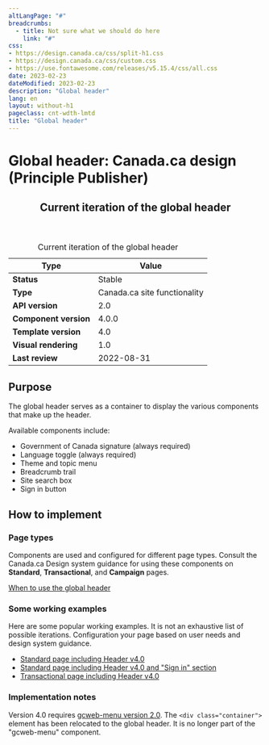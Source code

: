 ```yaml
---
altLangPage: "#"
breadcrumbs:
  - title: Not sure what we should do here
    link: "#"
css:
- https://design.canada.ca/css/split-h1.css
- https://design.canada.ca/css/custom.css
- https://use.fontawesome.com/releases/v5.15.4/css/all.css
date: 2023-02-23
dateModified: 2023-02-23
description: "Global header"
lang: en
layout: without-h1
pageclass: cnt-wdth-lmtd
title: "Global header"
---
```

<h1 property="name" id="wb-cont" dir="ltr"><span class="stacked"><span>Global header</span>: <span>Canada.ca design (Principle Publisher)</span></span></h1>
<div class="row">
  <div class="col-md-8">
    <div class="panel panel-default">
      <header class="panel-heading">
        <h2 class="panel-title">Current iteration of the global header</h2>
      </header>
      <table class="table table-striped table-condensed small">
        <caption class="wb-inv">
        Current iteration of the global header
        </caption>
        <thead>
          <tr>
            <th class="col-md-3">Type</th>
            <th class="col-md-9" >Value</th>
          </tr>
        </thead>
        <tbody>
          <tr>
            <td><strong>Status</strong></td>
            <td>Stable</td>
          </tr>
          <tr>
            <td><strong>Type</strong></td>
            <td>Canada.ca site functionality</td>
          </tr>
          <tr>
            <td><strong>API version</strong></td>
            <td>2.0</td>
          </tr>
          <tr>
            <td><strong>Component version</strong></td>
            <td>4.0.0</td>
          </tr>
          <tr>
            <td><strong>Template version</strong></td>
            <td>4.0</td>
          </tr>
          <tr>
            <td><strong>Visual rendering</strong></td>
            <td>1.0</td>
          </tr>
          <tr>
            <td><strong>Last review</strong></td>
            <td>2022-08-31</td>
          </tr>
        </tbody>
      </table>
    </div>
  </div>
</div>
<h2>Purpose</h2>
<p>The global header serves as a container to display the various components that make up the header.</p>
<p>Available components include:</p>
<ul>
  <li>Government of Canada signature (always required)</li>
  <li>Language toggle (always required)</li>
  <li>Theme and topic menu</li>
  <li>Breadcrumb trail</li>
  <li>Site search box</li>
  <li>Sign in button</li>
</ul>
<h2>How to implement</h2>
<h3>Page types</h3>
<p>Components are used and configured for different page types.   Consult the Canada.ca Design system guidance for using these components on <strong>Standard</strong>, <strong>Transactional</strong>, and <strong>Campaign</strong> pages.</p>
<p><a href="https://design.canada.ca/common-design-patterns/global-header.html#when">When to use the global header</a></p>
<h3>Some working examples</h3>
<p>Here are some popular working examples.  It is not an exhaustive list of possible iterations.  Configuration your page based on user needs and design system guidance.</p>
<ul>
  <li><a href="https://wet-boew.github.io/GCWeb/templates/content-en.html">Standard page including Header v4.0</a></li>
  <li><a href="https://wet-boew.github.io/GCWeb/sites/authentication/contextual-signin-en.html">Standard page including Header v4.0 and "Sign in" section</a></li>
  <li><a href="https://test.canada.ca/experimental/examples/layout-transactional-01-en.html">Transactional page including Header v4.0</a></li>
</ul>
<h3>Implementation notes</h3>
<p>Version 4.0 requires <a href="https://wet-boew.github.io/GCWeb/sites/gcweb-menu/gcweb-menu-docs-en.html">gcweb-menu version 2.0</a>.  The <code>&lt;div class="container"&gt;</code> element has been relocated to the global header.  It is no longer part of the "gcweb-menu" component.</p>
